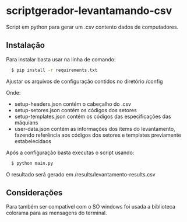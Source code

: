 # scriptgerador-levantamando-csv
Script em python para gerar um .csv contento dados de computadores.

## Instalação
Para instalar basta usar na linha de comando:

```bash
  $ pip install -r requirements.txt
```

Ajustar os arquivos de configuração contidos no diretório /config

Onde: 
* setup-headers.json contém o cabeçalho do .csv
* setup-setores.json contém os códigos dos setores
* setup-templates.json contém os códigos das especificações das máquians
* user-data.json contém as informações dos items do levantamento, fazendo referência aos códigos dos setores e templates previamente estabelecidaos

Após a configuração basta executas o script usando:

```bash
  $ python main.py
```

O resultado será gerado em /results/levantamento-results.csv

## Considerações

Para também ser compatível com o SO windows foi usada a biblioteca colorama para as mensagens do terminal.